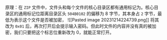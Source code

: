 原理：在 `ZIP` 文件中，文件头和每个文件的核心目录区都有通用标记为。核心目录区的通用标记位距离目录区头 `504B0102` 的偏移为 8 字节，其本身占 `2` 字节，最低为表示这个文件是否被加密，
![[Pasted image 20231214224739.png]]
将其改为 `0x01` 后，再次打开后会提示输入密码。但此时文件的内容并没有真的被加密，我们只要把这个标志位重新改为 0，就能正常打开。